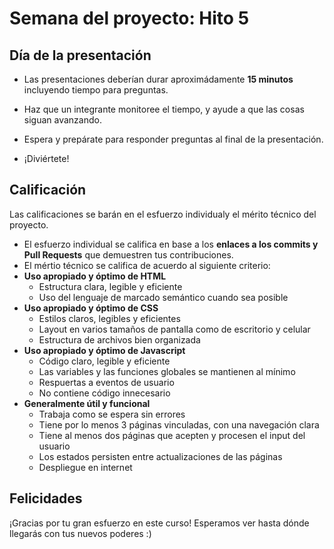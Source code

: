 ﻿# Semana del proyecto: Hito 5

## Día de la presentación

* Las presentaciones deberían durar aproximádamente **15 minutos** incluyendo tiempo para preguntas.

* Haz que un integrante monitoree el tiempo, y ayude a que las cosas siguan avanzando.

* Espera y prepárate para responder preguntas al final de la presentación.

* ¡Diviértete!

## Calificación

Las calificaciones se barán en el esfuerzo individualy el mérito técnico del proyecto.

* El esfuerzo individual se califica en base a los **enlaces a los commits y Pull Requests** que demuestren tus contribuciones.
* El mértio técnico se califica de acuerdo al siguiente criterio:
* **Uso apropiado y óptimo de HTML**
  * Estructura clara, legible y eficiente
  * Uso del lenguaje de marcado semántico cuando sea posible
* **Uso apropiado y óptimo de CSS**
  * Estilos claros, legibles y eficientes
  * Layout en varios tamaños de pantalla como de escritorio y celular
  * Estructura de archivos bien organizada
* **Uso apropiado y óptimo de Javascript**
  * Código claro, legible y eficiente
  * Las variables y las funciones globales se mantienen al mínimo
  * Respuertas a eventos de usuario
  * No contiene código innecesario
* **Generalmente útil y funcional**
  * Trabaja como se espera sin errores
  * Tiene por lo menos 3 páginas vinculadas, con una navegación clara
  * Tiene al menos dos páginas que acepten y procesen el input del usuario
  * Los estados persisten entre actualizaciones de las páginas
  * Despliegue en internet

## Felicidades

¡Gracias por tu gran esfuerzo en este curso! Esperamos ver hasta dónde llegarás con tus nuevos poderes :)
